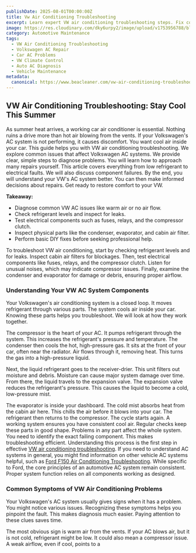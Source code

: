 ```yaml
---
publishDate: 2025-08-01T00:00:00Z
title: Vw Air Conditioning Troubleshooting
excerpt: Learn expert VW air conditioning troubleshooting steps. Fix common AC problems and restore cool air to your Volkswagen. Essential tips for DIY repairs.
image: https://res.cloudinary.com/dky6urpy2/image/upload/v1753956788/blog_image_1753956787_rrcsks.webp
category: Automotive Maintenance
tags:
  - VW Air Conditioning Troubleshooting
  - Volkswagen AC Repair
  - Car AC Problems
  - VW Climate Control
  - Auto AC Diagnosis
  - Vehicle Maintenance
metadata:
  canonical: https://www.beacleaner.com/vw-air-conditioning-troubleshooting
---
```


## VW Air Conditioning Troubleshooting: Stay Cool This Summer

As summer heat arrives, a working car air conditioner is essential. Nothing ruins a drive more than hot air blowing from the vents. If your Volkswagen's AC system is not performing, it causes discomfort. You want cool air inside your car. This guide helps you with VW air conditioning troubleshooting. We explore common issues that affect Volkswagen AC systems. We provide clear, simple steps to diagnose problems. You will learn how to approach many repairs yourself. This article covers everything from low refrigerant to electrical faults. We will also discuss component failures. By the end, you will understand your VW's AC system better. You can then make informed decisions about repairs. Get ready to restore comfort to your VW.

**Takeaway:**
*   Diagnose common VW AC issues like warm air or no air flow.
*   Check refrigerant levels and inspect for leaks.
*   Test electrical components such as fuses, relays, and the compressor clutch.
*   Inspect physical parts like the condenser, evaporator, and cabin air filter.
*   Perform basic DIY fixes before seeking professional help.

To troubleshoot VW air conditioning, start by checking refrigerant levels and for leaks. Inspect cabin air filters for blockages. Then, test electrical components like fuses, relays, and the compressor clutch. Listen for unusual noises, which may indicate compressor issues. Finally, examine the condenser and evaporator for damage or debris, ensuring proper airflow.

### Understanding Your VW AC System Components

Your Volkswagen's air conditioning system is a closed loop. It moves refrigerant through various parts. The system cools air inside your car. Knowing these parts helps you troubleshoot. We will look at how they work together.

The compressor is the heart of your AC. It pumps refrigerant through the system. This increases the refrigerant's pressure and temperature. The condenser then cools the hot, high-pressure gas. It sits at the front of your car, often near the radiator. Air flows through it, removing heat. This turns the gas into a high-pressure liquid.

Next, the liquid refrigerant goes to the receiver-drier. This unit filters out moisture and debris. Moisture can cause major system damage over time. From there, the liquid travels to the expansion valve. The expansion valve reduces the refrigerant's pressure. This causes the liquid to become a cold, low-pressure mist.

The evaporator is inside your dashboard. The cold mist absorbs heat from the cabin air here. This chills the air before it blows into your car. The refrigerant then returns to the compressor. The cycle starts again. A working system ensures you have consistent cool air. Regular checks keep these parts in good shape. Problems in any part affect the whole system. You need to identify the exact failing component. This makes troubleshooting efficient. Understanding this process is the first step in effective [VW air conditioning troubleshooting](https://www.beacleaner.com/vw-air-conditioning-troubleshooting). If you need to understand AC systems in general, you might find information on other vehicle AC systems helpful, such as [Ford F150 Air Conditioning Troubleshooting](https://beacleaner.com/ford-f150-air-conditioning-troubleshooting). While specific to Ford, the core principles of an automotive AC system remain consistent. Proper system function relies on all components working as designed.

### Common Symptoms of VW Air Conditioning Problems

Your Volkswagen's AC system usually gives signs when it has a problem. You might notice various issues. Recognizing these symptoms helps you pinpoint the fault. This makes diagnosis much easier. Paying attention to these clues saves time.

The most obvious sign is warm air from the vents. If your AC blows air, but it is not cold, refrigerant might be low. It could also mean a compressor issue. A weak airflow, even if cool, points to a